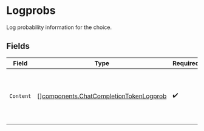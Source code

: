 # Logprobs

Log probability information for the choice.


## Fields

| Field                                                                                            | Type                                                                                             | Required                                                                                         | Description                                                                                      |
| ------------------------------------------------------------------------------------------------ | ------------------------------------------------------------------------------------------------ | ------------------------------------------------------------------------------------------------ | ------------------------------------------------------------------------------------------------ |
| `Content`                                                                                        | [][components.ChatCompletionTokenLogprob](../../models/components/chatcompletiontokenlogprob.md) | :heavy_check_mark:                                                                               | A list of message content tokens with log probability information.                               |